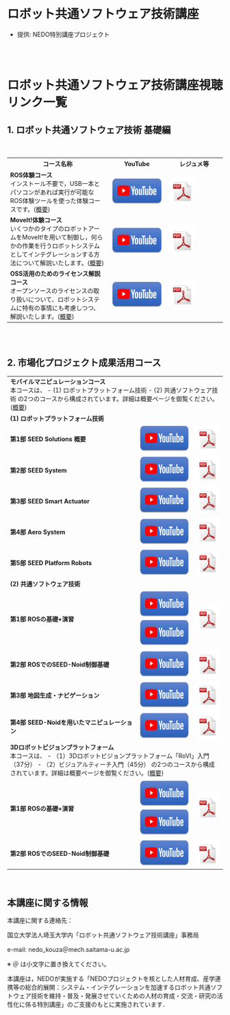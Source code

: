 ﻿# ロボット共通ソフトウェア技術講座

* 提供: NEDO特別講座プロジェクト

<br/><br/>


# ロボット共通ソフトウェア技術講座視聴リンク一覧

## 1. ロボット共通ソフトウェア技術 基礎編

<table class="table-alt">
<tr><th>コース名称</th><th width="120">YouTube</th><th width="120">レジュメ等</th></tr>

<tr>
　　<td><b>ROS体験コース</b><br/>インストール不要で，USB一本とパソコンがあれば実行が可能なROS体験ツールを使った体験コースです。(<a href="/tutorials/01_01_intro">概要</a>)</td>
    <td><a href="https://www.youtube.com/watch?v=mx1BE5LaDWk"><img src="/figs/youtube_button.png" height="64"></a></td>
    <td><div class="center"><a href="/tutorials/01_01_intro/01_01_intro.pdf"><img src="/figs/pdf_icon.png" height="64"></a></div></td>
</tr>

<tr>
　　<td><b>MoveIt!体験コース</b><br/>いくつかのタイプのロボットアームをMoveIt!を用いて制御し，何らかの作業を行うロボットシステムとしてインテグレーションする方法について解説いたします。(<a href="/tutorials/01_02_moveit">概要</a>)</td>
    <td><a href="https://www.youtube.com/embed/Lfk9ee1ZEJQ"><img src="/figs/youtube_button.png" height="64"></a></td>
    <td><a href="/tutorials/01_02_license/01_02_license.pdf"><img src="/figs/pdf_icon.png" height="64"></a></td>
</tr>

<tr>
　　<td><b>OSS活用のためのライセンス解説コース</b><br/>オープンソースのライセンスの取り扱いについて、ロボットシステムに特有の事情にも考慮しつつ、解説いたします。(<a href="/tutorials/01_02_license">概要</a>)</td>
    <td><a href="https://www.youtube.com/watch?v=KzEVeM0A-1o"><img src="/figs/youtube_button.png" height="64"></a></td>
    <td><a href="/tutorials/01_02_license/01_02_license.pdf"><img src="/figs/pdf_icon.png" height="64"></a></td>
</tr>
</table>

<br/><br/>


## 2. 市場化プロジェクト成果活用コース

<table class="table-alt">
<tr><td colspan="3"><b>モバイルマニピュレーションコース</b><br/>本コースは、
- (1) ロボットプラットフォーム技術
- (2) 共通ソフトウェア技術
の2つのコースから構成されています。詳細は概要ページを御覧ください。(<a href="/tutorials/02_01_seed">概要</a>)</td>
</tr>
<tr><td colspan="3"><b>(1) ロボットプラットフォーム技術</b></td></tr>
<tr>
    <td><b>第1部 SEED Solutions 概要</b></td>
    <td><a href="https://www.youtube.com/watch?v=PhPFdAUGmOo"><img src="/figs/youtube_button.png" height="64"></a></td>
    <td><a href="/tutorials/02_01_seed/seed/02_01_Seed01.pdf"><img src="/figs/pdf_icon.png" height="64"></a></td>
</tr>
<tr>
    <td><b>第2部 SEED System</b></td>
    <td><a href="https://www.youtube.com/watch?v=7B_ut0Jfq0U"><img src="/figs/youtube_button.png" height="64"></a></td>
    <td><a href="/tutorials/02_01_seed/seed/02_01_Seed02.pdf"><img src="/figs/pdf_icon.png" height="64"></a></td>
</tr>
<tr>
    <td><b>第3部 SEED Smart Actuator</b></td>
    <td><a href="https://www.youtube.com/watch?v=0kcW_Fl6Qhc"><img src="/figs/youtube_button.png" height="64"></a></td>
    <td><a href="/tutorials/02_01_seed/seed/02_01_Seed03.pdf"><img src="/figs/pdf_icon.png" height="64"></a></td>
</tr>
<tr>
    <td><b>第4部 Aero System</b></td>
    <td><a href="https://www.youtube.com/watch?v=6DTaDwSxJ1c"><img src="/figs/youtube_button.png" height="64"></a></td>
    <td><a href="/tutorials/02_01_seed/seed/02_01_Seed04.pdf"><img src="/figs/pdf_icon.png" height="64"></a></td>
</tr>
<tr>
    <td><b>第5部 SEED Platform Robots</b></td>
    <td><a href="https://www.youtube.com/watch?v=b-ozDzlnagY"><img src="/figs/youtube_button.png" height="64"></a></td>
    <td><a href="/tutorials/02_01_seed/seed/02_01_Seed05.pdf"><img src="/figs/pdf_icon.png" height="64"></a></td>
</tr>

<tr><td colspan="3"><b>(2) 共通ソフトウェア技術</b></td></tr>
<tr>
    <td><b>第1部 ROSの基礎+演習</b></td>
    <td><a href="https://www.youtube.com/watch?v=DVOrKRZg8aA"><img src="/figs/youtube_button.png" height="64"></a><br/><a href="https://www.youtube.com/watch?v=ZKlDS-W2ekk"><img src="/figs/youtube_button.png" height="64"></a></td>
    <td><a href="/tutorials/02_01_seed/ros/02_01_ROS01.pdf"><img src="/figs/pdf_icon.png" height="64"></a></td>
</tr>
<tr>
    <td><b>第2部 ROSでのSEED-Noid制御基礎</b></td>
    <td><a href="https://www.youtube.com/watch?v=Ny2p114BDAo"><img src="/figs/youtube_button.png" height="64"></a></td>
    <td><a href="/tutorials/02_01_seed/ros/02_01_ROS02.pdf"><img src="/figs/pdf_icon.png" height="64"></a></td>
</tr>
<tr>
    <td><b>第3部 地図生成・ナビゲーション</b></td>
    <td><a href="https://www.youtube.com/watch?v=l2uo6BIiSXk"><img src="/figs/youtube_button.png" height="64"></a></td>
    <td><a href="/tutorials/02_01_seed/ros/02_01_ROS03.pdf"><img src="/figs/pdf_icon.png" height="64"></a></td>
</tr>
<tr>
    <td><b>第4部 SEED-Noidを用いたマニピュレーション</b></td>
    <td><a href="https://www.youtube.com/watch?v=SNgDkm5neTE"><img src="/figs/youtube_button.png" height="64"></a></td>
    <td><a href="/tutorials/02_01_seed/ros/02_01_ROS04.pdf"><img src="/figs/pdf_icon.png" height="64"></a></td>
</tr>

<tr><td colspan="3"><b>3Dロボットビジョンプラットフォーム</b><br/>本コースは、
- （1）3Dロボットビジョンプラットフォーム「RoVI」入門（37分）
- （2）ビジュアルティーチ入門（45分）
の2つのコースから構成されています。詳細は概要ページを御覧ください。(<a href="/tutorials/02_02_ycam3d">概要</a>)</td>
</tr>
<tr>
    <td><b>第1部 ROSの基礎+演習</b></td>
    <td><a href="https://www.youtube.com/watch?v=xwriAiMkAY4"><img src="/figs/youtube_button.png" height="64"></a><br/><a href="https://www.youtube.com/watch?v=ZKlDS-W2ekk"><img src="/figs/youtube_button.png" height="64"></a></td>
    <td><a href="/tutorials/02_02_ycam3d/202102_NEDO_Tutorial_RoVI.pdf"><img src="/figs/pdf_icon.png" height="64"></a></td>
</tr>
<tr>
    <td><b>第2部 ROSでのSEED-Noid制御基礎</b></td>
    <td><a href="https://www.youtube.com/watch?v=NgrxR02g9Qo"><img src="/figs/youtube_button.png" height="64"></a></td>
    <td><a href="/tutorials/02_02_ycam3d/202102_NEDO_Tutorial_VT.pdf"><img src="/figs/pdf_icon.png" height="64" align="center"></a></td>
</tr>

</table>

<br/>

## 本講座に関する情報

本講座に関する連絡先：

国立大学法人埼玉大学内「ロボット共通ソフトウェア技術講座」事務局

e-mail: nedo_kouza＠mech.saitama-u.ac.jp

※ ＠ は小文字に置き換えてください。

本講座は，NEDOが実施する「NEDOプロジェクトを核とした人材育成、産学連携等の総合的展開：システム・インテグレーションを加速するロボット共通ソフトウェア技術を維持・普及・発展させていくための人材の育成・交流・研究の活性化に係る特別講座」のご支援のもとに実施されています．
